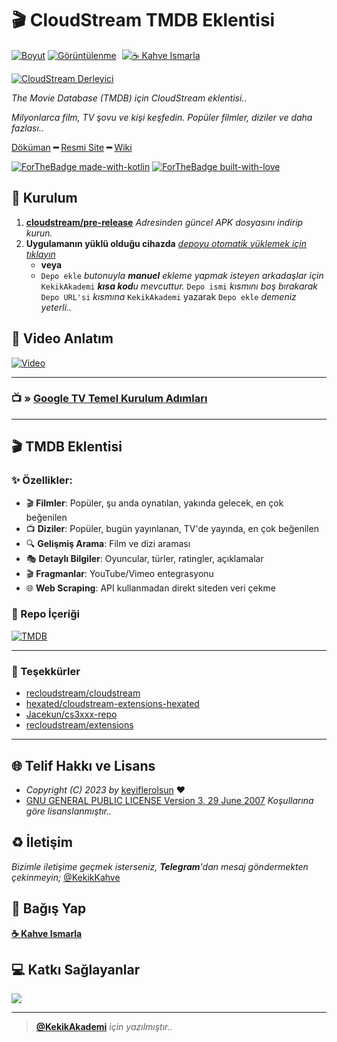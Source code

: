 # 🎬 CloudStream TMDB Eklentisi

[![Boyut](https://img.shields.io/github/repo-size/ggottes/cs-GOTTES?logo=git&logoColor=white&label=Boyut)](#)
[![Görüntülenme](https://hits.seeyoufarm.com/api/count/incr/badge.svg?url=https://github.com/ggottes/cs-GOTTES&title=Görüntülenme)](#)
<a href="https://KekikAkademi.org/Kahve" target="_blank"><img src="https://img.shields.io/badge/☕️-Kahve Ismarla-ffdd00" title="☕️ Kahve Ismarla" style="padding-left:5px;"></a>

[![CloudStream Derleyici](https://img.shields.io/github/actions/workflow/status/ggottes/cs-GOTTES/Derleyici.yml?label=CloudStream%20Derleyici&logo=github)](https://github.com/ggottes/cs-GOTTES/actions/workflows/Derleyici.yml)

_The Movie Database (TMDB) için CloudStream eklentisi.._

_Milyonlarca film, TV şovu ve kişi keşfedin. Popüler filmler, diziler ve daha fazlası.._

[Döküman](https://recloudstream.github.io/csdocs/) **━** [Resmi Site](https://dweb.link/ipns/cloudstream.on.fleek.co/) **━** [Wiki](https://cloudstream.miraheze.org/wiki/Main_Page)

[![ForTheBadge made-with-kotlin](https://ForTheBadge.com/images/badges/made-with-kotlin.svg)](https://kotlinlang.org/)
[![ForTheBadge built-with-love](https://ForTheBadge.com/images/badges/built-with-love.svg)](https://GitHub.com/keyiflerolsun/)

## 💾 Kurulum

1. **[cloudstream/pre-release](https://github.com/recloudstream/cloudstream/releases/tag/pre-release)** _Adresinden güncel APK dosyasını indirip kurun._
2. **Uygulamanın yüklü olduğu cihazda** _[depoyu otomatik yüklemek için tıklayın](https://keyiflerolsun.me/http-protocol-redirector?r=cloudstreamrepo://raw.githubusercontent.com/keyiflerolsun/Kekik-cloudstream/master/repo.json)_
   - **veya**
   - `Depo ekle` _butonuyla **manuel** ekleme yapmak isteyen arkadaşlar için_ `KekikAkademi` _**kısa kod**u mevcuttur._ `Depo ismi` _kısmını boş bırakarak_ `Depo URL'si` _kısmına_ `KekikAkademi` yazarak `Depo ekle` _demeniz yeterli.._

## 📼 Video Anlatım

[![Video](https://github.com/keyiflerolsun/Kekik-cloudstream/raw/master/.github/icons/KisaKod.png?raw=True)](https://t.me/KekikAkademi/1773)

---

### 📺 » [Google TV Temel Kurulum Adımları](https://keyiflerolsun.me/Kekik-cloudstream/MiBox)

---

## 🎬 TMDB Eklentisi

### ✨ Özellikler:
- 🎬 **Filmler**: Popüler, şu anda oynatılan, yakında gelecek, en çok beğenilen
- 📺 **Diziler**: Popüler, bugün yayınlanan, TV'de yayında, en çok beğenilen  
- 🔍 **Gelişmiş Arama**: Film ve dizi araması
- 🎭 **Detaylı Bilgiler**: Oyuncular, türler, ratingler, açıklamalar
- 🎬 **Fragmanlar**: YouTube/Vimeo entegrasyonu
- 🌐 **Web Scraping**: API kullanmadan direkt siteden veri çekme

### 📱 Repo İçeriği

[![TMDB](https://www.themoviedb.org/assets/2/v4/logos/v2/blue_short-8e7b30f73a4020692cc6f952a2f5e8c7d9b8c2c4.png)](https://raw.githubusercontent.com/ggottes/cs-GOTTES/master/repo.json)

---

### 🎁 Teşekkürler

- [recloudstream/cloudstream](https://github.com/recloudstream/cloudstream)
- [hexated/cloudstream-extensions-hexated](https://github.com/hexated/cloudstream-extensions-hexated)
- [Jacekun/cs3xxx-repo](https://github.com/Jacekun/cs3xxx-repo)
- [recloudstream/extensions](https://github.com/recloudstream/extensions)

---

## 🌐 Telif Hakkı ve Lisans

* *Copyright (C) 2023 by* [keyiflerolsun](https://github.com/keyiflerolsun) ❤️️
* [GNU GENERAL PUBLIC LICENSE Version 3, 29 June 2007](https://github.com/keyiflerolsun/Kekik-cloudstream/blob/master/LICENSE) *Koşullarına göre lisanslanmıştır..*

## ♻️ İletişim

*Bizimle iletişime geçmek isterseniz, **Telegram**'dan mesaj göndermekten çekinmeyin;* [@KekikKahve](https://t.me/KekikKahve)

## 💸 Bağış Yap

**[☕️ Kahve Ismarla](https://KekikAkademi.org/Kahve)**

## 💻 Katkı Sağlayanlar
<a href="https://github.com/keyiflerolsun/Kekik-cloudstream/graphs/contributors?selectedMetric=additions" target="_blank">
  <img src="https://stg.contrib.rocks/image?repo=keyiflerolsun/Kekik-cloudstream" />
</a>

***

> **[@KekikAkademi](https://t.me/KekikAkademi)** *için yazılmıştır..*
